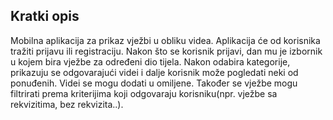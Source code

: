 ## Kratki opis
Mobilna aplikacija za prikaz vježbi u obliku videa.
Aplikacija će od korisnika tražiti prijavu ili registraciju. Nakon što se korisnik prijavi, dan mu je izbornik u kojem bira vježbe za određeni dio tijela. Nakon odabira kategorije, prikazuju se odgovarajući videi i dalje korisnik može pogledati neki od ponuđenih. Videi se mogu dodati u omiljene. Također se vježbe mogu filtrirati prema kriterijima koji odgovaraju korisniku(npr. vježbe sa rekvizitima, bez rekvizita..). 

